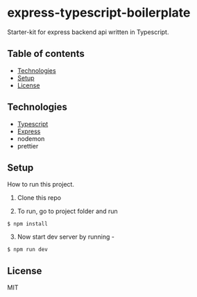# express-typescript-boilerplate

Starter-kit for express backend api written in Typescript.


## Table of contents
* [Technologies](#technologies)
* [Setup](#setup)
* [License](#license)


## Technologies

* [Typescript](https://www.typescriptlang.org/)
* [Express](https://expressjs.com/)
* nodemon
* prettier

## Setup
How to run this project.

1. Clone this repo

2. To run, go to project folder and run

`$ npm install`

3. Now start dev server by running -

`$ npm run dev`

## License
MIT

